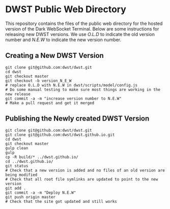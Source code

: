 
# DWST Public Web Directory

This repository contains the files of the public web directory for the hosted version of the Dark WebSocket Terminal. Below are some instructions for releasing new DWST versions. We use *O.L.D* to indicate the old version number and *N.E.W* to indicate the new version number.


## Creating a New DWST Version

```
git clone git@github.com:dwst/dwst.git
cd dwst
git checkout master
git checkout -b version_N_E_W
# replace O.L.D with N.E.W in dwst/scripts/model/config.js
# Do some manual testing to make sure most things are working in the new release
git commit -a -m "increase version number to N.E.W"
# Make a pull request and get it merged
```


## Publishing the Newly created DWST Version

```
git clone git@github.com:dwst/dwst.git
git clone git@github.com:dwst/dwst.github.io.git
cd dwst
git checkout master
gulp clean
gulp
cp -R build/* ../dwst.github.io/
cd ../dwst.github.io/
git status
# Check that a new version is added and no files of an old version are being modified
# Check that all root file symlinks are updated to point to the new version
git add .
git commit -a -m "Deploy N.E.W"
git push origin master
# Check that the site got updated and still works
```
